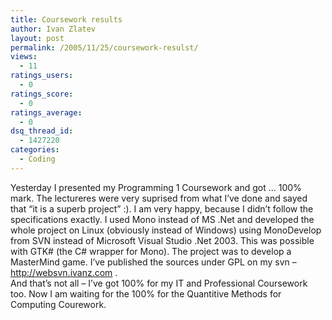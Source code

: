 ```yaml
---
title: Coursework results
author: Ivan Zlatev
layout: post
permalink: /2005/11/25/coursework-resulst/
views:
  - 11
ratings_users:
  - 0
ratings_score:
  - 0
ratings_average:
  - 0
dsq_thread_id:
  - 1427220
categories:
  - Coding
---
```

Yesterday I presented my Programming 1 Coursework and got &#8230; 100% mark. The lectureres were very suprised from what I&#8217;ve done and sayed that &#8220;it is a superb project&#8221; :). I am very happy, because I didn&#8217;t follow the specifications exactly. I used Mono instead of MS .Net and developed the whole project on Linux (obviously instead of Windows) using MonoDevelop from SVN instead of Microsoft Visual Studio .Net 2003. This was possible with GTK# (the C# wrapper for Mono). The project was to develop a MasterMind game. I&#8217;ve published the sources under GPL on my svn &#8211; http://websvn.ivanz.com .  
And that&#8217;s not all &#8211; I&#8217;ve got 100% for my IT and Professional Coursework too. Now I am waiting for the 100% for the Quantitive Methods for Computing Courework.